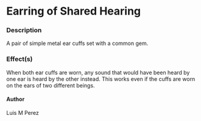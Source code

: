 # Earring of Shared Hearing
### Description
A pair of simple metal ear cuffs set with a common gem.

### Effect(s)
When both ear cuffs are worn, any sound that would have been heard by one ear is heard by the other instead.
This works even if the cuffs are worn on the ears of two different beings.

#### Author
Luis M Perez